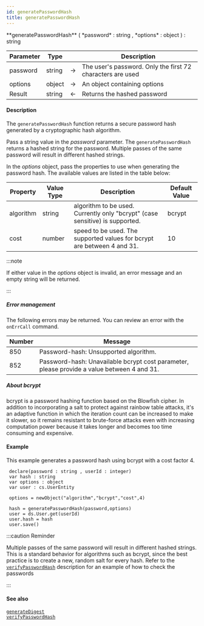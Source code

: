 ```yaml
---
id: generatePasswordHash
title: generatePasswordHash
---
```



<!-- REF #_command_.generatePasswordHash.Syntax -->**generatePasswordHash** ( *password* : string , *options* : object ) : string <!-- END REF -->


<!-- REF #_command_.generatePasswordHash.Params -->
|Parameter|Type||Description|
|---------|--- |:---:|------|
|password|string|&#8594;|The user's password. Only the first 72 characters are used|
|options|object|&#8594;|An object containing options|
|Result|string|&#8592;|Returns the hashed password|
<!-- END REF -->

#### Description

The `generatePasswordHash` function <!-- REF #_command_.generatePasswordHash.Summary --> returns a secure password hash generated by a cryptographic hash algorithm<!-- END REF -->.

Pass a string value in the *password* parameter. The `generatePasswordHash` returns a hashed string for the password. Multiple passes of the same password will result in different hashed strings.

In the *options* object, pass the properties to use when generating the password hash. The available values are listed in the table below:

|Property|Value Type|Description|  Default Value |                                                       
|---------|--- |---|------|
|algorithm|string|algorithm to be used. Currently only "bcrypt" (case sensitive) is supported. |bcrypt|
|cost|number|speed to be used. The supported values for bcrypt are between 4 and 31.|10 |


:::note

If either value in the *options* object is invalid, an error message and an empty string will be returned.

:::

##### Error management

The following errors may be returned. You can review an error with the `onErrCall` command.

|Number|Message|                                                                                    
|------|-------|
|850|Password-hash: Unsupported algorithm.|                                                      
|852|Password-hash: Unavailable bcrypt cost parameter, please provide a value between 4 and 31.|


##### About bcrypt

bcrypt is a password hashing function based on the Blowfish cipher. In addition to incorporating a salt to protect against rainbow table attacks, it's an adaptive function in which the iteration count can be increased to make it slower, so it remains resistant to brute-force attacks even with increasing computation power because it takes longer and becomes too time consuming and expensive.

#### Example

This example generates a password hash using bcrypt with a cost factor 4.

```qs
 declare(password : string , userId : integer)
 var hash : string
 var options : object
 var user : cs.UserEntity

 options = newObject("algorithm","bcrypt","cost",4)

 hash = generatePasswordHash(password,options)
 user = ds.User.get(userId)
 user.hash = hash
 user.save()

```

:::caution  Reminder

Multiple passes of the same password will result in different hashed strings. This is a standard behavior for algorithms such as bcrypt, since the best practice is to create a new, random salt for every hash. Refer to the [`verifyPasswordHash`](verifyPasswordHash.md) description for an example of how to check the passwords

:::

#### See also

[`generateDigest`](generateDigest.md)<br/>
[`verifyPasswordHash`](verifyPasswordHash.md)
